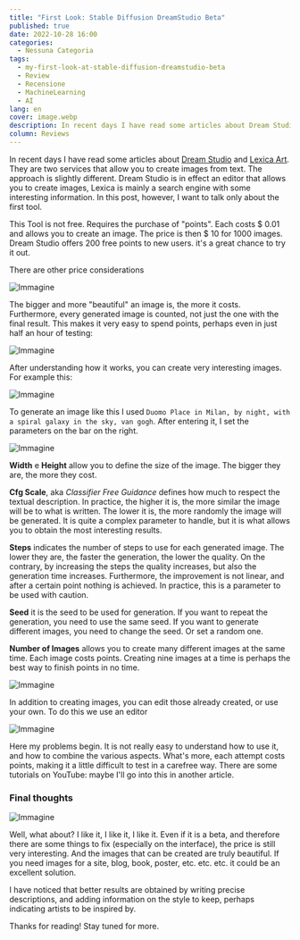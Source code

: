 ```yaml
---
title: "First Look: Stable Diffusion DreamStudio Beta"
published: true
date: 2022-10-28 16:00
categories:
  - Nessuna Categoria
tags:
  - my-first-look-at-stable-diffusion-dreamstudio-beta
  - Review
  - Recensione
  - MachineLearning
  - AI
lang: en
cover: image.webp
description: In recent days I have read some articles about Dream Studio and Lexica Art. They are two services that allow you to create images from text. The approach is slightly different. Dream Studio is in effect an editor that allows you to create images, Lexica is mainly a search engine with some interesting information. In this post, however, I want to talk only about the first tool.
column: Reviews
---
```


In recent days I have read some articles about [Dream Studio](https://dreamstudio.ai/) and [Lexica Art](https://lexica.art). They are two services that allow you to create images from text. The approach is slightly different. Dream Studio is in effect an editor that allows you to create images, Lexica is mainly a search engine with some interesting information. In this post, however, I want to talk only about the first tool.

This Tool is not free. Requires the purchase of "points". Each costs $ 0.01 and allows you to create an image. The price is then $ 10 for 1000 images. Dream Studio offers 200 free points to new users. it's a great chance to try it out.

There are other price considerations

![Immagine](./price.webp)

The bigger and more "beautiful" an image is, the more it costs. Furthermore, every generated image is counted, not just the one with the final result. This makes it very easy to spend points, perhaps even in just half an hour of testing:

![Immagine](./100-punti-in-mezzora.webp)

After understanding how it works, you can create very interesting images. For example this:

![Immagine](./immagine-bella-01.webp)

To generate an image like this I used `Duomo Place in Milan, by night, with a spiral galaxy in the sky, van gogh`. After entering it, I set the parameters on the bar on the right.

![Immagine](./milano-van-gogh-4ok.webp)

**Width** e **Height** allow you to define the size of the image. The bigger they are, the more they cost.

**Cfg Scale**, aka _Classifier Free Guidance_ defines how much to respect the textual description. In practice, the higher it is, the more similar the image will be to what is written. The lower it is, the more randomly the image will be generated. It is quite a complex parameter to handle, but it is what allows you to obtain the most interesting results.

**Steps** indicates the number of steps to use for each generated image. The lower they are, the faster the generation, the lower the quality. On the contrary, by increasing the steps the quality increases, but also the generation time increases. Furthermore, the improvement is not linear, and after a certain point nothing is achieved. In practice, this is a parameter to be used with caution.

**Seed** it is the seed to be used for generation. If you want to repeat the generation, you need to use the same seed. If you want to generate different images, you need to change the seed. Or set a random one.

**Number of Images** allows you to create many different images at the same time. Each image costs points. Creating nine images at a time is perhaps the best way to finish points in no time.

![Immagine](./9-images.webp)

In addition to creating images, you can edit those already created, or use your own. To do this we use an editor

![Immagine](./04-redream-milano.webp)

Here my problems begin. It is not really easy to understand how to use it, and how to combine the various aspects. What's more, each attempt costs points, making it a little difficult to test in a carefree way. There are some tutorials on YouTube: maybe I'll go into this in another article.

### Final thoughts

![Immagine](./milano-by-night.webp)

Well, what about? I like it, I like it, I like it. Even if it is a beta, and therefore there are some things to fix (especially on the interface), the price is still very interesting. And the images that can be created are truly beautiful. If you need images for a site, blog, book, poster, etc. etc. etc. it could be an excellent solution.

I have noticed that better results are obtained by writing precise descriptions, and adding information on the style to keep, perhaps indicating artists to be inspired by.

Thanks for reading! Stay tuned for more.
